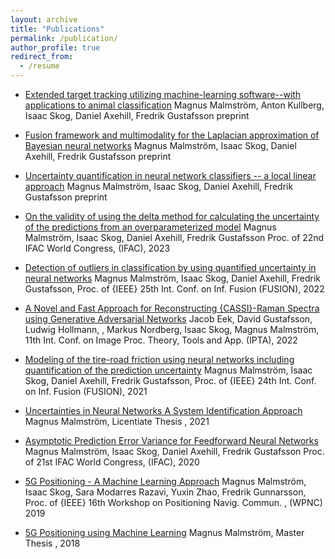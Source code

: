 ```yaml
---
layout: archive
title: "Publications"
permalink: /publication/
author_profile: true
redirect_from:
  - /resume
---
```


- [Extended target tracking utilizing machine-learning software--with applications to animal classification](https://arxiv.org/abs/2310.08316) 
Magnus Malmström, Anton Kullberg, Isaac Skog, Daniel Axehill, Fredrik Gustafsson
  preprint

- [Fusion framework and multimodality for the Laplacian approximation of Bayesian neural networks](https://arxiv.org/abs/2310.08315) 
Magnus Malmström, Isaac Skog, Daniel Axehill, Fredrik Gustafsson
  preprint

- [Uncertainty quantification in neural network classifiers -- a local linear approach](https://arxiv.org/abs/2303.07114) 
Magnus Malmström, Isaac Skog, Daniel Axehill, Fredrik Gustafsson
  preprint

- [On the validity of using the delta method for calculating the uncertainty of the predictions from an overparameterized model](https://arxiv.org/abs/2307.01031) 
Magnus Malmström, Isaac Skog, Daniel Axehill, Fredrik Gustafsson
  Proc. of 22nd IFAC World Congress, (IFAC), 2023

- [Detection of outliers in classification by using quantified uncertainty in neural networks](https://ieeexplore.ieee.org/abstract/document/9841376) 
Magnus Malmström, Isaac Skog, Daniel Axehill, Fredrik Gustafsson, Proc. of {IEEE} 25th Int. Conf. on Inf. Fusion (FUSION), 2022

- [A Novel and Fast Approach for Reconstructing {CASSI}-Raman Spectra using Generative Adversarial Networks](https://ieeexplore.ieee.org/abstract/document/9784152) 
Jacob Eek,  David Gustafsson,  Ludwig Hollmann, ,  Markus Nordberg, Isaac Skog, Magnus Malmström, 11th Int. Conf. on Image Proc. Theory, Tools and App. (IPTA), 2022

- [Modeling of the tire-road friction using neural networks including quantification of the prediction uncertainty](https://ieeexplore.ieee.org/document/9626974) 
Magnus Malmström, Isaac Skog, Daniel Axehill, Fredrik Gustafsson, Proc. of {IEEE} 24th Int. Conf. on Inf. Fusion (FUSION), 2021

- [Uncertainties in Neural Networks A System Identification Approach](https://liu.diva-portal.org/smash/record.jsf?dswid=-8202&pid=diva2%3A1541951) 
Magnus Malmström, Licentiate Thesis , 2021

- [Asymptotic Prediction Error Variance for Feedforward Neural Networks](https://www.sciencedirect.com/science/article/pii/S2405896320317146?via%3Dihub) 
Magnus Malmström, Isaac Skog, Daniel Axehill, Fredrik Gustafsson
  Proc. of 21st IFAC World Congress, (IFAC), 2020

- [5G Positioning - A Machine Learning Approach](https://ieeexplore.ieee.org/abstract/document/8970186) 
Magnus Malmström, Isaac Skog, Sara Modarres Razavi,  Yuxin Zhao,  Fredrik Gunnarsson,
  Proc. of {IEEE} 16th Workshop on Positioning Navig. Commun. , (WPNC) 2019

- [5G Positioning using Machine Learning](https://www.diva-portal.org/smash/record.jsf?pid=diva2%3A1223862&dswid=-6860) 
Magnus Malmström, Master Thesis , 2018

